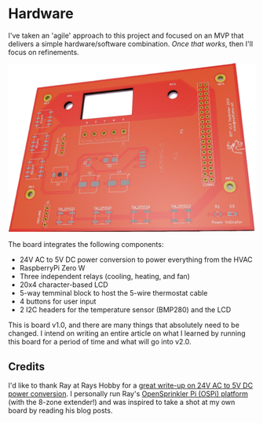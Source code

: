 # Hardware

I've taken an 'agile' approach to this project and focused on an MVP that
delivers a simple hardware/software combination.  *Once that works*, then
I'll focus on refinements. 

![RPT board v1.0 rendering](images/board_v1.png)

The board integrates the following components:
* 24V AC to 5V DC power conversion to power everything from the HVAC
* RaspberryPi Zero W
* Three independent relays (cooling, heating, and fan)
* 20x4 character-based LCD
* 5-way temminal block to host the 5-wire thermostat cable
* 4 buttons for user input
* 2 I2C headers for the temperature sensor (BMP280) and the LCD

This is board v1.0, and there are many things that absolutely need to be
changed.  I intend on writing an entire article on what I learned by running
this board for a period of time and what will go into v2.0.

## Credits

I'd like to thank Ray at Rays Hobby for a 
[great write-up on 24V AC to 5V DC power conversion](https://rayshobby.net/wordpress/24vac-to-5vdc-conversion/).  I personally run Ray's 
[OpenSprinkler Pi (OSPi) platform](https://opensprinkler.com/product/opensprinkler-pi/)
(with the 8-zone extender!) and was inspired to take a shot at my own board by 
reading his blog posts.